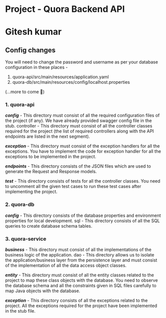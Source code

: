 # Project - Quora Backend API 
# Gitesh kumar


## Config changes

You will need to change the password and username as per your database configuration in these places -

1. quora-api/src/main/resources/application.yaml
2. quora-db/src/main/resources/config/localhost.properties


(...more to come :clown_face:)

### 1. quora-api

***config*** - This directory must consist of all the required configuration files of the project (if any). We have already provided swagger config file in the stub.
controller - This directory must consist of all the controller classes required for the project (the list of required controllers along with the API endpoints are listed in the next segment).

***exception*** - This directory must consist of the exception handlers for all the exceptions. You have to implement the code for exception handler for all the exceptions to be implemented in the project.

***endpoints*** - This directory consists of the JSON files which are used to generate the Request and Response models.

***test*** - This directory consists of tests for all the controller classes. You need to uncomment all the given test cases to run these test cases after implementing the project.

 

### 2. quora-db

***config*** - This directory consists of the database properties and environment properties for local development.
sql - This directory consists of all the SQL queries to create database schema tables.
 

### 3. quora-service

***business*** - This directory must consist of all the implementations of the business logic of the application.
dao - This directory allows us to isolate the application/business layer from the persistence layer and must consist of the implementation of all the data access object classes.

***entity*** - This directory must consist of all the entity classes related to the project to map these class objects with the database. You need to observe the database schema and all the constraints given in SQL files carefully to map Java objects with the database.

***exception*** - This directory consists of all the exceptions related to the project. All the exceptions required for the project have been implemented in the stub file.
